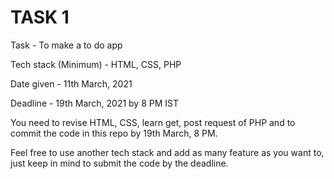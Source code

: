 # TASK 1

Task - To make a to do app

Tech stack (Minimum) - HTML, CSS, PHP

Date given - 11th March, 2021

Deadline - 19th March, 2021 by 8 PM IST

You need to revise HTML, CSS, learn get, post request of PHP and to commit the code in this repo by 19th March, 8 PM.

Feel free to use another tech stack and add as many feature as you want to, just keep in mind to submit the code by the deadline.
